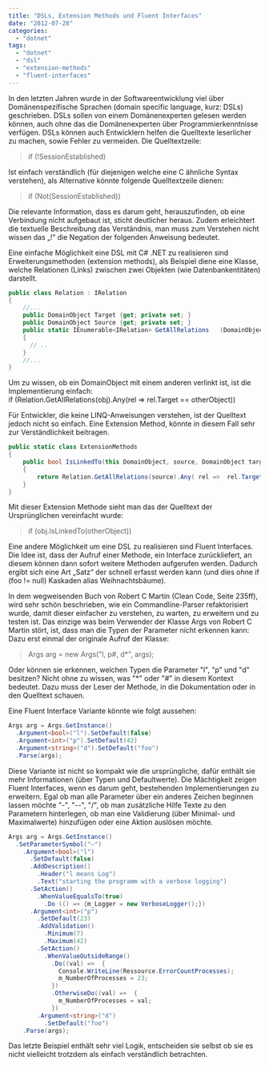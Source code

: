 ```yaml
---
title: "DSLs, Extension Methods und Fluent Interfaces"
date: "2012-07-28"
categories: 
  - "dotnet"
tags: 
  - "dotnet"
  - "dsl"
  - "extension-methods"
  - "fluent-interfaces"
---
```


In den letzten Jahren wurde in der Softwareentwicklung viel über Domänenspezifische Sprachen (domain specific language, kurz: DSLs) geschrieben. DSLs sollen von einem Domänenexperten gelesen werden können, auch ohne das die Domänenexperten über Programmierkenntnisse verfügen. DSLs können auch Entwicklern helfen die Quelltexte leserlicher zu machen, sowie Fehler zu vermeiden. Die Quelltextzeile:

> if (!SessionEstablished)

Ist einfach verständlich (für diejenigen welche eine C ähnliche Syntax verstehen), als Alternative könnte folgende Quelltextzeile dienen:

> if (Not(SessionEstablished))

Die relevante Information, dass es darum geht, herauszufinden, ob eine Verbindung nicht aufgebaut ist, sticht deutlicher heraus. Zudem erleichtert die textuelle Beschreibung das Verständnis, man muss zum Verstehen nicht wissen das „!“ die Negation der folgenden Anweisung bedeutet.

Eine einfache Möglichkeit eine DSL mit C# .NET zu realisieren sind Erweiterungsmethoden (extension methods), als Beispiel diene eine Klasse, welche Relationen (Links) zwischen zwei Objekten (wie Datenbankentitäten) darstellt.

```csharp
public class Relation : IRelation  
{
    //...  
    public DomainObject Target {get; private set; }  
    public DomainObject Source {get; private set; }  
    public static IEnumerable<IRelation> GetAllRelations   (DomainObject source)
    {
      // ..
    }  
    //...  
}
```

Um zu wissen, ob ein DomainObject mit einem anderen verlinkt ist, ist die Implementierung einfach:  
if (Relation.GetAllRelations(obj).Any(rel => rel.Target == otherObject))

Für Entwickler, die keine LINQ-Anweisungen verstehen, ist der Quelltext jedoch nicht so einfach. Eine Extension Method, könnte in diesem Fall sehr zur Verständlichkeit beitragen.

```csharp
public static class ExtensionMethods  
{  
    public bool IsLinkedTo(this DomainObject, source, DomainObject target)  
    {  
        return Relation.GetAllRelations(source).Any( rel =>  rel.Target == target);  
    }  
}
```

Mit dieser Extension Methode sieht man das der Quelltext der Ursprünglichen vereinfacht wurde:

> if (obj.IsLinkedTo(otherObject))

Eine andere Möglichkeit um eine DSL zu realisieren sind Fluent Interfaces. Die Idee ist, dass der Aufruf einer Methode, ein Interface zurückliefert, an diesem können dann sofort weitere Methoden aufgerufen werden. Dadurch ergibt sich eine Art „Satz“ der schnell erfasst werden kann (und dies ohne if (foo != null) Kaskaden alias Weihnachtsbäume).

In dem wegweisenden Buch von Robert C Martin (Clean Code, Seite 235ff), wird sehr schön beschrieben, wie ein Commandline-Parser refaktorisiert wurde, damit dieser einfacher zu verstehen, zu warten, zu erweitern und zu testen ist. Das einzige was beim Verwender der Klasse Args von Robert C Martin stört, ist, dass man die Typen der Parameter nicht erkennen kann:  
Dazu erst einmal der originale Aufruf der Klasse:

> Args arg = new Args("l, p#, d\*", args);

Oder können sie erkennen, welchen Typen die Parameter "l", "p" und "d" besitzen? Nicht ohne zu wissen, was "\*" oder "#" in diesem Kontext bedeutet. Dazu muss der Leser der Methode, in die Dokumentation oder in den Quelltext schauen.

Eine Fluent Interface Variante könnte wie folgt aussehen:

```csharp
Args arg = Args.GetInstance()  
  .Argument<bool>("l").SetDefault(false)  
  .Argument<int>("p").SetDefault(42)  
  .Argument<string>("d").SetDefault("foo")  
  .Parse(args);
```

Diese Variante ist nicht so kompakt wie die ursprüngliche, dafür enthält sie mehr Informationen (über Typen und Defaultwerte). Die Mächtigkeit zeigen Fluent Interfaces, wenn es darum geht, bestehenden Implementierungen zu erweitern. Egal ob man alle Parameter über ein anderes Zeichen beginnen lassen möchte "-", "--", "/", ob man zusätzliche Hilfe Texte zu den Parametern hinterlegen, ob man eine Validierung (über Minimal- und Maximalwerte) hinzufügen oder eine Aktion auslösen möchte.

```csharp
Args arg = Args.GetInstance()  
  .SetParameterSymbol("—")  
    .Argument<bool>("l")  
      .SetDefault(false)  
      .AddDescription()  
        .Header("l means Log")  
        .Text("starting the programm with a verbose logging")  
      .SetAction()  
        .WhenValueEqualsTo(true)  
          .Do (() => {m_Logger = new VerboseLogger();})  
      .Argument<int>("p")  
        .SetDefault(23)  
        .AddValidation()  
          .Minimum(7)  
          .Maximum(42)  
        .SetAction()  
          .WhenValueOutsideRange()  
            .Do((val) =>  {  
              Console.WriteLine(Ressource.ErrorCountProcesses);  
              m_NumberOfProcesses = 23;  
            })  
            .OtherwiseDo((val) =>  {  
              m_NumberOfProcesses = val;  
            })  
        .Argument<string>("d")  
          .SetDefault("foo")  
    .Parse(args);
```

Das letzte Beispiel enthält sehr viel Logik, entscheiden sie selbst ob sie es nicht vielleicht trotzdem als einfach verständlich betrachten.
